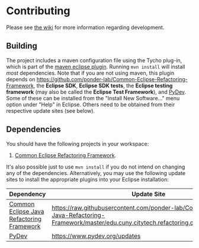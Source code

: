 # Contributing

Please see [the wiki][wiki] for more information regarding development.

## Building

The project includes a maven configuration file using the Tycho plug-in, which is part of the [maven eclipse plugin](http://www.eclipse.org/m2e). Running `mvn install` will install *most* dependencies. Note that if you are not using maven, this plugin depends on https://github.com/ponder-lab/Common-Eclipse-Refactoring-Framework, the **Eclipse SDK**, **Eclipse SDK tests**, the **Eclipse testing framework** (may also be called the **Eclipse Test Framework**), and [PyDev](https://github.com/fabioz/Pydev). Some of these can be installed from the "Install New Software..." menu option under "Help" in Eclipse. Others need to be obtained from their respective update sites (see below).

## Dependencies

You should have the following projects in your workspace:

1. [Common Eclipse Refactoring Framework](https://github.com/ponder-lab/Common-Eclipse-Refactoring-Framework).

It's also possible just to use `mvn install` if you do not intend on changing any of the dependencies. Alternatively, you may use the following update sites to install the appropriate plugins into your Eclipse installation:

Dependency | Update Site
--- | ---
[Common Eclipse Java Refactoring Framework](https://github.com/ponder-lab/Common-Eclipse-Java-Refactoring-Framework) | https://raw.githubusercontent.com/ponder-lab/Common-Eclipse-Java-Refactoring-Framework/master/edu.cuny.citytech.refactoring.common.updatesite
[PyDev](https://github.com/fabioz/Pydev) | https://www.pydev.org/updates

[wiki]: https://github.com/ponder-lab/Hybridize-Functions-Refactoring/wiki
